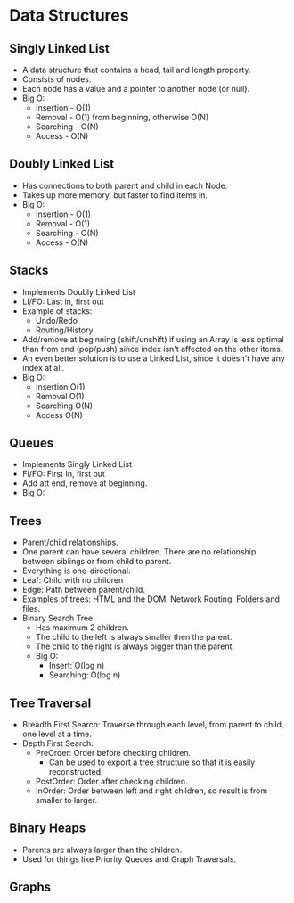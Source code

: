# Data Structures

## Singly Linked List

- A data structure that contains a head, tail and length property.
- Consists of nodes.
- Each node has a value and a pointer to another node (or null).
- Big O:
  - Insertion - O(1)
  - Removal - O(1) from beginning, otherwise O(N)
  - Searching - O(N)
  - Access - O(N)

## Doubly Linked List

- Has connections to both parent and child in each Node.
- Takes up more memory, but faster to find items in.
- Big O:
  - Insertion - O(1)
  - Removal - O(1)
  - Searching - O(N)
  - Access - O(N)

## Stacks

- Implements Doubly Linked List
- LI/FO: Last in, first out
- Example of stacks:
  - Undo/Redo
  - Routing/History
- Add/remove at beginning (shift/unshift) if using an Array is less optimal than from end (pop/push) since index isn't affected on the other items.
- An even better solution is to use a Linked List, since it doesn't have any index at all.
- Big O:
  - Insertion O(1)
  - Removal O(1)
  - Searching O(N)
  - Access O(N)

## Queues

- Implements Singly Linked List
- FI/FO: First In, first out
- Add att end, remove at beginning.
- Big O:

## Trees

- Parent/child relationships.
- One parent can have several children. There are no relationship between siblings or from child to parent.
- Everything is one-directional.
- Leaf: Child with no children
- Edge: Path between parent/child.
- Examples of trees: HTML and the DOM, Network Routing, Folders and files.
- Binary Search Tree:
  - Has maximum 2 children.
  - The child to the left is always smaller then the parent.
  - The child to the right is always bigger than the parent.
  - Big O:
    - Insert: O(log n)
    - Searching: O(log n)

## Tree Traversal

- Breadth First Search: Traverse through each level, from parent to child, one level at a time.
- Depth First Search:
  - PreOrder: Order before checking children.
    - Can be used to export a tree structure so that it is easily reconstructed.
  - PostOrder: Order after checking children.
  - InOrder: Order between left and right children, so result is from smaller to larger.

## Binary Heaps

- Parents are always larger than the children.
- Used for things like Priority Queues and Graph Traversals.

## Graphs
